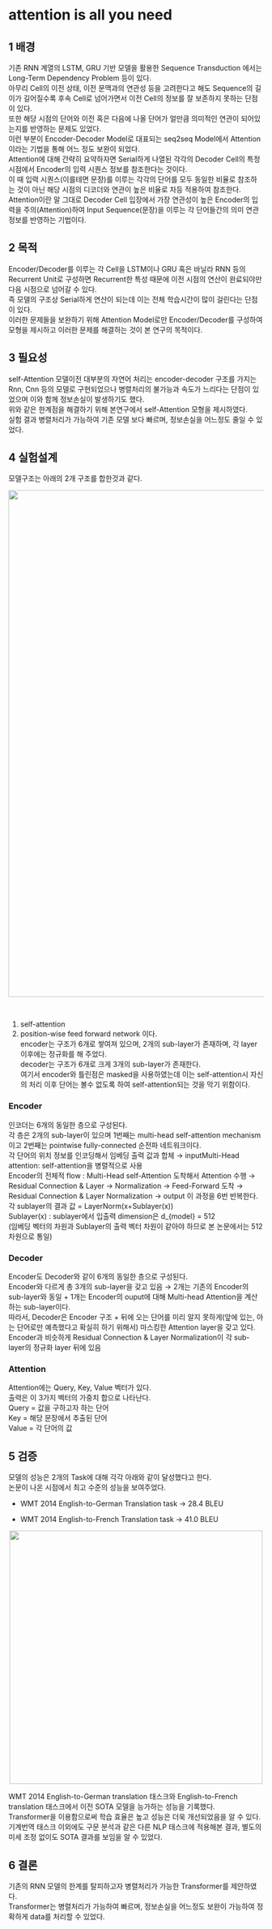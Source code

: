 # attention is all you need

## 1 배경

기존 RNN 계열의 LSTM, GRU 기반 모델을 활용한 Sequence Transduction 에서는 Long-Term Dependency Problem 등이 있다.<br>
아무리 Cell의 이전 상태, 이전 문맥과의 연관성 등을 고려한다고 해도 Sequence의 길이가 길어질수록 후속 Cell로 넘어가면서 이전 Cell의 정보를 잘 보존하지 못하는 단점이 있다.<br>
또한  해당 시점의 단어와 이전 혹은 다음에 나올 단어가 얼만큼 의미적인 연관이 되어있는지를 반영하는 문제도 있었다.<br>
이런 부분이 Encoder-Decoder Model로 대표되는 seq2seq Model에서 Attention이라는 기법을 통해 어느 정도 보완이 되었다. <br>
Attention에 대해 간략히 요약하자면 Serial하게 나열된 각각의 Decoder Cell의 특정 시점에서 Encoder의 입력 시퀀스 정보를 참조한다는 것이다.  <br>
이 때 입력 시퀀스(이를테면 문장)를 이루는 각각의 단어를 모두 동일한 비율로 참조하는 것이 아닌 해당 시점의 디코더와 연관이 높은 비율로 차등 적용하여 참조한다. <br>
Attention이란 말 그대로 Decoder Cell 입장에서 가장 연관성이 높은 Encoder의 입력을 주의(Attention)하여 Input Sequence(문장)을 이루는 각 단어들간의 의미 연관 정보를 반영하는 기법이다.


## 2 목적
  
Encoder/Decoder를 이루는 각 Cell을 LSTM이나 GRU 혹은 바닐라 RNN 등의 Recurrent Unit로 구성하면 Recurrent한 특성 때문에 이전 시점의 연산이 완료되야만 다음 시점으로 넘어갈 수 있다.<br>
즉 모델의 구조상 Serial하게 연산이 되는데 이는 전체 학습시간이 많이 걸린다는 단점이 있다.<br>
이러한 문제들을 보완하기 위해 Attention Model로만 Encoder/Decoder를 구성하여 모형을 제시하고 이러한 문제를 해결하는 것이 본 연구의 목적이다.

## 3 필요성

self-Attention 모델이전 대부분의 자연어 처리는 encoder-decoder 구조를 가지는 Rnn, Cnn 등의 모델로 구현되었으나 병렬처리의 불가능과 속도가 느리다는 단점이 있었으며 이와 함께 정보손실이 발생하기도 했다.<br>
위와 같은 한계점을 해결하기 위해 본연구에서 self-Attention 모형을 제시하였다.<br>
실험 결과 병렬처리가 가능하여 기존 모델 보다 빠르며, 정보손실을 어느정도 줄일 수 있었다.<br> 


## 4 실험설계

모델구조는 아래의 2개 구조를 합한것과 같다.<br>

<p align="center"><img src=http://jalammar.github.io/images/t/transformer_resideual_layer_norm_3.png style="width: 1000px; heigth: 500px;"/>
</p>
<br>

1. self-attention
2. position-wise feed forward network 이다.<br>
encoder는 구조가 6개로 쌓여져 있으며, 2개의 sub-layer가 존재하며, 각 layer 이후에는 정규화를 해 주었다.<br>
decoder는 구조가 6개로 크게 3개의 sub-layer가 존재한다.<br>
여기서 encoder와 틀린점은 masked을 사용하였는데 이는 self-attention시 자신의 처리 이후 단어는 볼수 없도록 하여 self-attention되는 것을 막기 위함이다.

### Encoder

인코더는 6개의 동일한 층으로 구성된다. <br>
각 층은 2개의 sub-layer이 있으며 1번째는 multi-head self-attention mechanism이고 2번째는 pointwise fully-connected 순전파 네트워크이다.<br>
각 단어의 위치 정보를 인코딩해서 임베딩 출력 값과 합체 → inputMulti-Head attention: self-attention을 병렬적으로 사용<br>
Encoder의 전체적 flow : Multi-Head self-Attention 도착해서 Attention 수행 → Residual Connection & Layer → Normalization → Feed-Forward 도착 → Residual Connection & Layer Normalization → output 이 과정을 6번 반복한다.<br>
각 sublayer의 결과 값 = LayerNorm(x+Sublayer(x))<br>
Sublayer(x) : sublayer에서 입출력 dimension은 d_{model} = 512 <br>
(임베딩 벡터의 차원과 Sublayer의 출력 벡터 차원이 같아야 하므로 본 논문에서는 512 차원으로 통일)<br>

### Decoder

Encoder도 Decoder와 같이 6개의 동일한 층으로 구성된다.<br>
Encoder와 다르게 총 3개의 sub-layer을 갖고 있음 → 2개는 기존의 Encoder의 sub-layer와 동일 + 1개는 Encoder의 ouput에 대해 Multi-head Attention을 계산하는 sub-layer이다.<br>
따라서, Decoder은 Encoder 구조 + 뒤에 오는 단어를 미리 알지 못하게(앞에 있는, 아는 단어로만 예측했다고 확실히 하기 위해서) 마스킹한 Attention layer을 갖고 있다.<br>
Encoder과 비슷하게 Residual Connection & Layer Normalization이 각 sub-layer의 정규화 layer 뒤에 있음<br>

### Attention

Attention에는 Query, Key, Value 벡터가 있다.<br>
출력은 이 3가지 벡터의 가중치 합으로 나타난다. <br>
Query = 값을 구하고자 하는 단어 <br>
Key = 해당 문장에서 추출된 단어<br>
Value = 각 단어의 값 <br>


## 5 검증

모델의 성능은 2개의 Task에 대해 각각 아래와 같이 달성했다고 한다.<br> 
논문이 나온 시점에서 최고 수준의 성능을 보여주었다.<br>

- WMT 2014 English-to-German Translation task ->  28.4 BLEU<br>

- WMT 2014 English-to-French Translation task -> 41.0 BLEU<br>


<p align="center"><img src=https://github.com/donggale72/webtest_html/blob/main/img/%ED%99%94%EB%A9%B4%20%EC%BA%A1%EC%B2%98%202022-09-07%20142746.jpg     style="width: 500px; heigth: 500px"/>
  </p>
  
WMT 2014 English-to-German translation 태스크와 English-to-French translation 태스크에서 이전 SOTA 모델을 능가하는 성능을 기록했다.<br> 
Transformer을 이용함으로써 학습 효율은 높고 성능은 더욱 개선되었음을 알 수 있다.
기계번역 태스크 이외에도 구문 분석과 같은 다른 NLP 태스크에 적용해본 결과, 별도의 미세 조정 없이도 SOTA 결과를 보임을 알 수 있었다.<br> 




## 6 결론

기존의 RNN 모델의 한계를 탈피하고자 병렬처리가 가능한 Transformer를 제안하였다.<br>
Transformer는 병렬처리가 가능하여 빠르며, 정보손실을 어느정도 보완이 가능하여  정확하게 data를 처리할 수 있었다.
